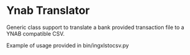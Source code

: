 Ynab Translator
=========================================

Generic class support to translate a bank provided transaction file
to a YNAB compatible CSV.

Example of usage provided in bin/ingxlstocsv.py
